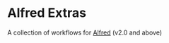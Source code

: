 Alfred Extras
=============
A collection of workflows for [Alfred](alfredapp.com "Alfred App") (v2.0 and above)